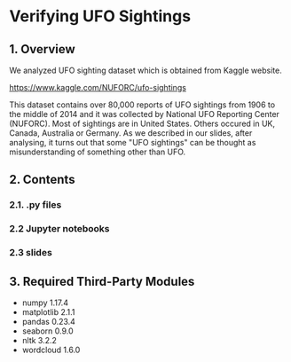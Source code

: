 # Verifying UFO Sightings
## 1. Overview
We analyzed UFO sighting dataset which is obtained from Kaggle website.

https://www.kaggle.com/NUFORC/ufo-sightings

This dataset contains over 80,000 reports of UFO sightings from 1906 to the middle of 2014 and it was collected by National UFO Reporting Center (NUFORC). Most of sightings are in United States. Others occured in UK, Canada, Australia or Germany. As we described in our slides, after analysing, it turns out that some "UFO sightings" can be thought as misunderstanding of something other than UFO.

## 2. Contents
### 2.1. .py files
### 2.2 Jupyter notebooks
### 2.3 slides

## 3. Required Third-Party Modules
- numpy 1.17.4
- matplotlib 2.1.1
- pandas 0.23.4
- seaborn 0.9.0
- nltk 3.2.2
- wordcloud 1.6.0
